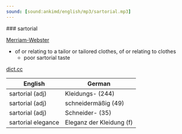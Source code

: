 ```yaml
---
sound: [sound:ankimd/english/mp3/sartorial.mp3]
---
```


\### sartorial

[Merriam-Webster](https://www.merriam-webster.com/dictionary/sartorial)

- of or relating to a tailor or tailored clothes, of or relating to clothes
    - poor sartorial taste

[dict.cc](https://www.dict.cc/sartorial)

| English        | German       |
| -------------- | ------------ |
| sartorial (adj) | Kleidungs- (244) |
| sartorial (adj) | schneidermäßig (49) |
| sartorial (adj) | Schneider- (35) |
| sartorial elegance | Eleganz der Kleidung (f) |
